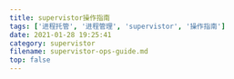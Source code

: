 ```yaml
---
title: supervistor操作指南
tags: ['进程托管', '进程管理', 'supervistor', '操作指南']
date: 2021-01-28 19:25:41
category: supervistor
filename: supervistor-ops-guide.md
top: false
---
```

